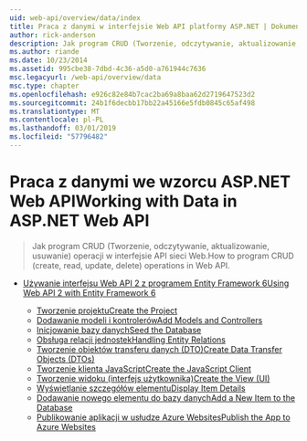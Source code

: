 ```yaml
---
uid: web-api/overview/data/index
title: Praca z danymi w interfejsie Web API platformy ASP.NET | Dokumentacja firmy Microsoft
author: rick-anderson
description: Jak program CRUD (Tworzenie, odczytywanie, aktualizowanie, usuwanie) operacji w interfejsie API sieci Web.
ms.author: riande
ms.date: 10/23/2014
ms.assetid: 995cbe38-7dbd-4c36-a5d0-a761944c7636
msc.legacyurl: /web-api/overview/data
msc.type: chapter
ms.openlocfilehash: e926c82e84b7cac2ba69a8baa62d2719647523d2
ms.sourcegitcommit: 24b1f6decbb17bb22a45166e5fdb0845c65af498
ms.translationtype: MT
ms.contentlocale: pl-PL
ms.lasthandoff: 03/01/2019
ms.locfileid: "57796482"
---
```

<a name="working-with-data-in-aspnet-web-api"></a><span data-ttu-id="30893-103">Praca z danymi we wzorcu ASP.NET Web API</span><span class="sxs-lookup"><span data-stu-id="30893-103">Working with Data in ASP.NET Web API</span></span>
====================
> <span data-ttu-id="30893-104">Jak program CRUD (Tworzenie, odczytywanie, aktualizowanie, usuwanie) operacji w interfejsie API sieci Web.</span><span class="sxs-lookup"><span data-stu-id="30893-104">How to program CRUD (create, read, update, delete) operations in Web API.</span></span>


- [<span data-ttu-id="30893-105">Używanie interfejsu Web API 2 z programem Entity Framework 6</span><span class="sxs-lookup"><span data-stu-id="30893-105">Using Web API 2 with Entity Framework 6</span></span>](using-web-api-with-entity-framework/index.md)

    - [<span data-ttu-id="30893-106">Tworzenie projektu</span><span class="sxs-lookup"><span data-stu-id="30893-106">Create the Project</span></span>](using-web-api-with-entity-framework/part-1.md)
    - [<span data-ttu-id="30893-107">Dodawanie modeli i kontrolerów</span><span class="sxs-lookup"><span data-stu-id="30893-107">Add Models and Controllers</span></span>](using-web-api-with-entity-framework/part-2.md)
    - [<span data-ttu-id="30893-108">Inicjowanie bazy danych</span><span class="sxs-lookup"><span data-stu-id="30893-108">Seed the Database</span></span>](using-web-api-with-entity-framework/part-3.md)
    - [<span data-ttu-id="30893-109">Obsługa relacji jednostek</span><span class="sxs-lookup"><span data-stu-id="30893-109">Handling Entity Relations</span></span>](using-web-api-with-entity-framework/part-4.md)
    - [<span data-ttu-id="30893-110">Tworzenie obiektów transferu danych (DTO)</span><span class="sxs-lookup"><span data-stu-id="30893-110">Create Data Transfer Objects (DTOs)</span></span>](using-web-api-with-entity-framework/part-5.md)
    - [<span data-ttu-id="30893-111">Tworzenie klienta JavaScript</span><span class="sxs-lookup"><span data-stu-id="30893-111">Create the JavaScript Client</span></span>](using-web-api-with-entity-framework/part-6.md)
    - [<span data-ttu-id="30893-112">Tworzenie widoku (interfejs użytkownika)</span><span class="sxs-lookup"><span data-stu-id="30893-112">Create the View (UI)</span></span>](using-web-api-with-entity-framework/part-7.md)
    - [<span data-ttu-id="30893-113">Wyświetlanie szczegółów elementu</span><span class="sxs-lookup"><span data-stu-id="30893-113">Display Item Details</span></span>](using-web-api-with-entity-framework/part-8.md)
    - [<span data-ttu-id="30893-114">Dodawanie nowego elementu do bazy danych</span><span class="sxs-lookup"><span data-stu-id="30893-114">Add a New Item to the Database</span></span>](using-web-api-with-entity-framework/part-9.md)
    - [<span data-ttu-id="30893-115">Publikowanie aplikacji w usłudze Azure Websites</span><span class="sxs-lookup"><span data-stu-id="30893-115">Publish the App to Azure Websites</span></span>](using-web-api-with-entity-framework/part-10.md)
